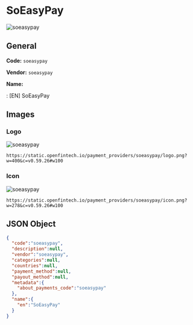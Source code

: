
# SoEasyPay 
![soeasypay](https://static.openfintech.io/payment_providers/soeasypay/logo.png?w=400&c=v0.59.26#w100)  

## General 
 
**Code:** `soeasypay` 
 
**Vendor:** `soeasypay` 
 
**Name:** 
 
:	[EN] SoEasyPay 
 

## Images 

### Logo 
 
![soeasypay](https://static.openfintech.io/payment_providers/soeasypay/logo.png?w=400&c=v0.59.26#w100)  

```
https://static.openfintech.io/payment_providers/soeasypay/logo.png?w=400&c=v0.59.26#w100
```  

### Icon 
 
![soeasypay](https://static.openfintech.io/payment_providers/soeasypay/icon.png?w=278&c=v0.59.26#w100)  

```
https://static.openfintech.io/payment_providers/soeasypay/icon.png?w=278&c=v0.59.26#w100
```  

## JSON Object 

```json
{
  "code":"soeasypay",
  "description":null,
  "vendor":"soeasypay",
  "categories":null,
  "countries":null,
  "payment_method":null,
  "payout_method":null,
  "metadata":{
    "about_payments_code":"soeasypay"
  },
  "name":{
    "en":"SoEasyPay"
  }
}
```  
